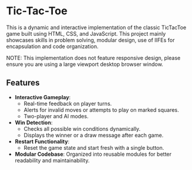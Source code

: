 # Tic-Tac-Toe

This is a dynamic and interactive implementation of the classic TicTacToe game built using HTML, CSS, and JavaScript. This project mainly showcases skills in problem solving, modular design, use of IIFEs for encapsulation and code organization. 

NOTE: This implementation does not feature responsive design, please ensure you are using a large viewport desktop browser window.

## Features

- **Interactive Gameplay**:
  - Real-time feedback on player turns.
  - Alerts for invalid moves or attempts to play on marked squares.
  - Two-player and AI modes.
- **Win Detection**:
  - Checks all possible win conditions dynamically.
  - Displays the winner or a draw message after each game.
- **Restart Functionality**:
  - Reset the game state and start fresh with a single button.
- **Modular Codebase**: Organized into reusable modules for better readability and maintainability.
